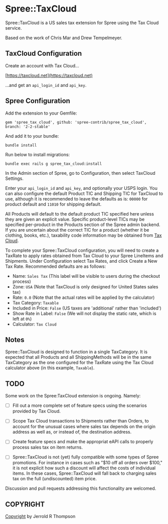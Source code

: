 Spree::TaxCloud 
=======================

Spree::TaxCloud is a US sales tax extension for Spree using the Tax Cloud service.

Based on the work of Chris Mar and Drew Tempelmeyer.

TaxCloud Configuration
-----

Create an account with Tax Cloud...

[https://taxcloud.net](https://taxcloud.net)

...and get an `api_login_id` and `api_key`.

Spree Configuration
------------------------

Add the extension to your Gemfile:

    gem 'spree_tax_cloud', github: 'spree-contrib/spree_tax_cloud', branch: '2-2-stable'
    
And add it to your bundle:

    bundle install

Run below to install migrations:

    bundle exec rails g spree_tax_cloud:install

In the Admin section of Spree, go to Configuration, then select TaxCloud Settings.

Enter your `api_login_id` and `api_key`, and optionally your USPS login. You can also configure the default Product TIC and Shipping TIC for TaxCloud to use, although it is recommended to leave the defaults as is: `00000` for product default and `11010` for shipping default.

All Products will default to the default product TIC specified here unless they are given an explicit value. Specific product-level TICs may be specified per-product in the Products section of the Spree admin backend. If you are uncertain about the correct TIC for a product (whether it be clothing, books, etc.), taxability code information may be obtained from [Tax Cloud](https://taxcloud.net/tic/default.aspx).

To complete your Spree::TaxCloud configuration, you will need to create a TaxRate to apply rates obtained from Tax Cloud to your Spree LineItems and Shipments. Under Configuration select Tax Rates, and click Create a New Tax Rate. Recommended defaults are as follows:

- Name: `Sales Tax` (This label will be visible to users during the checkout process)
- Zone: `USA` (Note that TaxCloud is only designed for United States sales tax)
- Rate: `0.0` (Note that the actual rates will be applied by the calculator)
- Tax Category: `Taxable`
- Included in Price: `False` (US taxes are 'additional' rather than 'included')
- Show Rate in Label: `False` (We will not display the static rate, which is left at `0%`)
- Calculator: `Tax Cloud`

Notes
------------------------

Spree::TaxCloud is designed to function in a single TaxCategory. It is expected that all Products and all ShippingMethods will be in the same TaxCategory as the one configured for the TaxRate using the Tax Cloud calculator above (in this example, `Taxable`).

TODO
----

Some work on the Spree:TaxCloud extension is ongoing. Namely:

- [ ] Fill out a more complete set of feature specs using the scenarios provided by Tax Cloud.

- [ ] Scope Tax Cloud transactions to Shipments rather than Orders, to account for the unusual cases where sales tax depends on the origin address as well as, or instead of, the destination address.

- [ ] Create feature specs and make the appropriat eAPI calls to properly process sales tax on item returns.

- [ ] Spree::TaxCloud is not (yet) fully compatible with some types of Spree promotions. For instance in cases such as "$10 off all orders over $100," it is not explicit how such a discount will affect the costs of individual items. In these cases, Spree::TaxCloud will fall back to charging sales tax on the full (undiscounted) item price.

Discussion and pull requests addressing this functionality are welcomed.

COPYRIGHT
---------

[Copyright]( http://jet.mit-license.org/ ) by Jerrold R Thompson 
